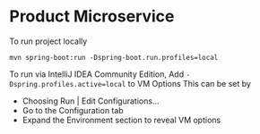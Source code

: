 # Product Microservice


To run project locally
```shell
mvn spring-boot:run -Dspring-boot.run.profiles=local
```

To run via IntelliJ IDEA Community Edition, Add `-Dspring.profiles.active=local` to VM Options
This can be set by
- Choosing Run | Edit Configurations...
- Go to the Configuration tab
- Expand the Environment section to reveal VM options
